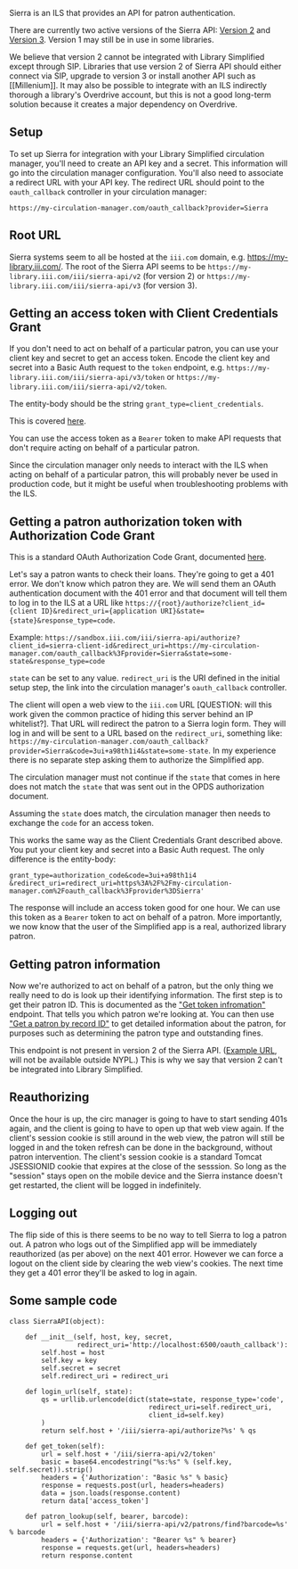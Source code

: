 Sierra is an ILS that provides an API for patron authentication.

There are currently two active versions of the Sierra API: [Version
2](https://sandbox.iii.com/docs/v2/Content/zTutorials/tutAuthenticate.htm)
and [Version
3](https://sandbox.iii.com/docs/Content/zTutorials/tutAuthenticate.htm). Version 1 may still be in use in some libraries.

We believe that version 2 cannot be integrated with Library Simplified except through SIP. Libraries that use version 2 of Sierra API should either connect via SIP, upgrade to version 3 or install another API such as [[Millenium]]. It may also be possible to integrate with an ILS indirectly thorough a library's Overdrive account, but this is not a good long-term solution because it creates a major dependency on Overdrive.

## Setup

To set up Sierra for integration with your Library Simplified circulation manager, you'll need to create an API key and a secret. This information will go into the circulation manager configuration. You'll also need to associate a redirect URL with your API key. The redirect URL should point to the `oauth_callback` controller in your circulation manager:

```
https://my-circulation-manager.com/oauth_callback?provider=Sierra
```

## Root URL

Sierra systems seem to all be hosted at the `iii.com` domain, e.g. https://my-library.iii.com/. The root of the Sierra API seems to be `https://my-library.iii.com/iii/sierra-api/v2` (for version 2) or `https://my-library.iii.com/iii/sierra-api/v3` (for version 3).

## Getting an access token with Client Credentials Grant

If you don't need to act on behalf of a particular patron, you can use your client key and secret to get an access token. Encode the client key and secret into a Basic Auth request to the `token` endpoint, e.g. `https://my-library.iii.com/iii/sierra-api/v3/token` or `https://my-library.iii.com/iii/sierra-api/v2/token`.

The entity-body should be the string `grant_type=client_credentials`.

This is covered [here](http://sandbox.iii.com/docs/Content/zReference/authClient.htm).

You can use the access token as a `Bearer` token to make API requests that don't require acting on behalf of a particular patron.

Since the circulation manager only needs to interact with the ILS when acting on behalf of a particular patron, this will probably never be used in production code, but it might be useful when troubleshooting problems with the ILS.

## Getting a patron authorization token with Authorization Code Grant

This is a standard OAuth Authorization Code Grant, documented [here](http://sandbox.iii.com/docs/Content/zReference/authAuthCode.htm).

Let's say a patron wants to check their loans. They're going to get a 401 error. We don't know which patron they are. We will send them an OAuth authentication document with the 401 error and that document will tell them to log in to the ILS at a URL like `https://{root}/authorize?client_id={client ID}&redirect_uri={application URI}&state={state}&response_type=code`.

Example: `https://sandbox.iii.com/iii/sierra-api/authorize?client_id=sierra-client-id&redirect_uri=https://my-circulation-manager.com/oauth_callback%3Fprovider=Sierra&state=some-state&response_type=code`

`state` can be set to any value. `redirect_uri` is the URI defined in the initial setup step, the link into the circulation manager's `oauth_callback` controller.

The client will open a web view to the `iii.com` URL [QUESTION: will this work given the common practice of hiding this server behind an IP whitelist?]. That URL will redirect the patron to a Sierra login form. They will log in and will be sent to a URL based on the `redirect_uri`, something like: `https://my-circulation-manager.com/oauth_callback?provider=Sierra&code=3ui+a98th1i4&state=some-state`. In my experience there is no separate step asking them to authorize the Simplified app.

The circulation manager must not continue if the `state` that comes in here does not match the `state` that was sent out in the OPDS authorization document.

Assuming the `state` does match, the circulation manager then needs to exchange the `code` for an access token.

This works the same way as the Client Credentials Grant described above. You put your client key and secret into a Basic Auth request. The only difference is the entity-body:

```
grant_type=authorization_code&code=3ui+a98th1i4
&redirect_uri=redirect_uri=https%3A%2F%2Fmy-circulation-manager.com%2Foauth_callback%3Fprovider%3DSierra'
```

The response will include an access token good for one hour. We can use this token as a `Bearer` token to act on behalf of a patron. More importantly, we now know that the user of the Simplified app is a real, authorized library patron.

## Getting patron information

Now we're authorized to act on behalf of a patron, but the only thing we really need to do is look up their identifying information. The first step is to get their patron ID. This is documented as the ["Get token infromation"](
https://sandbox.iii.com/iii/sierra-api/swagger/index.html#!/info/Get_token_information_get_0) endpoint. That tells you which patron we're looking at. You can then use ["Get a patron by record ID"](https://sandbox.iii.com/iii/sierra-api/swagger/index.html#!/patrons/Get_a_patron_by_record_ID_get_9) to get detailed information about the patron, for purposes such as determining the patron type and outstanding fines.

This endpoint is not present in version 2 of the Sierra API. ([Example URL](https://lci-tr.iii.com/iii/sierra-api/swagger/index.html), will not be available outside NYPL.) This is why we say that version 2 can't be integrated into Library Simplified.

## Reauthorizing

Once the hour is up, the circ manager is going to have to start sending 401s again, and the client is going to have to open up that web view again. If the client's session cookie is still around in the web view, the patron will still be logged in and the token refresh can be done in the background, without patron intervention. The client's session cookie is a standard Tomcat JSESSIONID cookie that expires at the close of the sesssion. So long as the "session" stays open on the mobile device and the Sierra instance doesn't get restarted, the client will be logged in indefinitely.

## Logging out

The flip side of this is there seems to be no way to tell Sierra to log a patron out. A patron who logs out of the Simplified app will be immediately reauthorized (as per above) on the next 401 error. However we can force a logout on the client side by clearing the web view's cookies. The next time they get a 401 error they'll be asked to log in again.

## Some sample code

```
class SierraAPI(object):

    def __init__(self, host, key, secret,
                 redirect_uri='http://localhost:6500/oauth_callback'):
        self.host = host
        self.key = key
        self.secret = secret
        self.redirect_uri = redirect_uri

    def login_url(self, state):
        qs = urllib.urlencode(dict(state=state, response_type='code',
                                   redirect_uri=self.redirect_uri,
                                   client_id=self.key)
        )
        return self.host + '/iii/sierra-api/authorize?%s' % qs
        
    def get_token(self):
        url = self.host + '/iii/sierra-api/v2/token'
        basic = base64.encodestring("%s:%s" % (self.key, self.secret)).strip()
        headers = {'Authorization': "Basic %s" % basic}
        response = requests.post(url, headers=headers)
        data = json.loads(response.content)
        return data['access_token']

    def patron_lookup(self, bearer, barcode):
        url = self.host + '/iii/sierra-api/v2/patrons/find?barcode=%s' % barcode
        headers = {'Authorization': "Bearer %s" % bearer}
        response = requests.get(url, headers=headers)
        return response.content
```